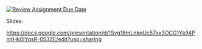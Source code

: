 [![Review Assignment Due Date](https://classroom.github.com/assets/deadline-readme-button-22041afd0340ce965d47ae6ef1cefeee28c7c493a6346c4f15d667ab976d596c.svg)](https://classroom.github.com/a/9NCpqSMm)

Slides:

https://docs.google.com/presentation/d/1Svg18mLnkqUc57ox3OCG1Ya94PnlrHk0IYqsR-053ZE/edit?usp=sharing
